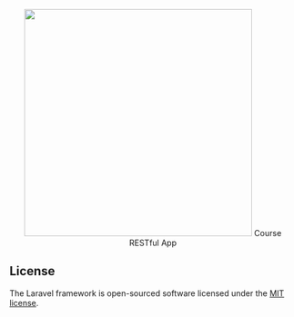 

<p align="center"><img src="https://res.cloudinary.com/dtfbvvkyp/image/upload/v1566331377/laravel-logolockup-cmyk-red.svg" width="400"> Course RESTful App</p>

## License

The Laravel framework is open-sourced software licensed under the [MIT license](https://opensource.org/licenses/MIT).
